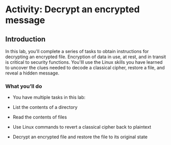 # Activity: Decrypt an encrypted message


## Introduction
In this lab, you'll complete a series of tasks to obtain instructions for decrypting an encrypted file. Encryption of data in use, at rest, and in transit is critical to security functions. You'lll use the Linux skills you have learned to uncover the clues needed to decode a classical cipher, restore a file, and reveal a hidden message.

### What you’ll do
- You have multiple tasks in this lab:

 - List the contents of a directory
 - Read the contents of files
 - Use Linux commands to revert a classical cipher back to plaintext
 - Decrypt an encrypted file and restore the file to its original state
 
 